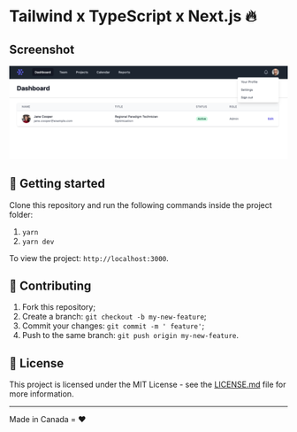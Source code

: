 
# Tailwind x TypeScript x Next.js 🔥

## Screenshot

<p align="center">
  <img src="https://github.com/LikeCarter/tailwind-typescript-nextjs/raw/main/screenshot.png" alt="Tailwind x TypeScript x Next.jst">
</p>

## 🚀 Getting started

Clone this repository and run the following commands inside the project folder:

1. `yarn`
2. `yarn dev`

To view the project: `http://localhost:3000`.

## 🤝 Contributing

1. Fork this repository;
2. Create a branch: `git checkout -b my-new-feature`;
3. Commit your changes: `git commit -m ' feature'`;
4. Push to the same branch: `git push origin my-new-feature`.

## 📝 License

This project is licensed under the MIT License - see the [LICENSE.md](LICENSE.md) file for more information.

---

Made in Canada = ♥
